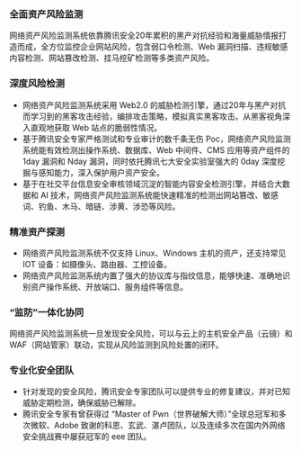 ### 全面资产风险监测
网络资产风险监测系统依靠腾讯安全20年累积的黑产对抗经验和海量威胁情报打造而成，全方位监控企业网站风险，包含弱口令检测、Web 漏洞扫描、违规敏感内容检测、网站篡改检测、挂马挖矿检测等多类资产风险。
### 深度风险检测
- 网络资产风险监测系统采用 Web2.0 的威胁检测引擎，通过20年与黑产对抗而学习到的黑客攻击经验，编排攻击策略，模拟真实黑客攻击。从黑客视角深入直观地获取 Web 站点的脆弱性情况。
- 基于腾讯安全专家严格测试和专业审计的数千条无伤 Poc，网络资产风险监测系统能有效检测出操作系统、数据库、Web 中间件、CMS 应用等资产组件的 1day 漏洞和 Nday 漏洞，同时依托腾讯七大安全实验室强大的 0day 深度挖掘与感知能力，深入保护用户资产安全。
- 基于在社交平台信息安全审核领域沉淀的智能内容安全检测引擎，并结合大数据和 AI 技术，网络资产风险监测系统能快速精准的检测出网站篡改、敏感词、钓鱼、木马、暗链、涉黄、涉恐等风险。

### 精准资产探测
- 网络资产风险监测系统不仅支持 Linux、Windows 主机的资产，还支持常见 IOT 设备：如摄像头、路由器、工控设备。
- 网络资产风险监测系统内置了强大的协议库与指纹信息，能够快速、准确地识别资产操作系统、开放端口、服务组件等信息。

### “监防”一体化协同
网络资产风险监测系统一旦发现安全风险，可以与云上的主机安全产品（云镜）和 WAF（网站管家）联动，实现从风险监测到风险处置的闭环。

### 专业化安全团队
- 针对发现的安全风险，腾讯安全专家团队可以提供专业的修复建议，并对已知威胁定期检测，确保威胁已解除。
- 腾讯安全专家有曾获得过 “Master of Pwn（世界破解大师）”全球总冠军和多次微软、Adobe 致谢的科恩、玄武、湛卢团队，以及连续多次在国内外网络安全挑战赛中屡获冠军的 eee 团队。
